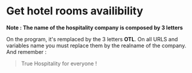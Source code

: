 # Get hotel rooms availibility

__Note : The name of the hospitality company is composed by 3 letters__

On the program, it's remplaced by the 3 letters **OTL**. On all URLS and variables name you must replace them by the realname of the company. 
And remember : 
> True Hospitality for everyone !
